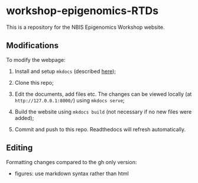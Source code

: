 # workshop-epigenomics-RTDs

This is a repository for the NBIS Epigenomics Workshop website.

## Modifications

To modify the webpage:

1. Install and setup `mkdocs` (described [here](https://www.mkdocs.org/));

2. Clone this repo;

3. Edit the documents, add files etc. The changes can be viewed locally (at `http://127.0.0.1:8000/`) using `mkdocs serve`;


4. Build the website using `mkdocs build` (not necessary if no new files were added);

5. Commit and push to this repo. Readthedocs will refresh automatically.




## Editing

Formatting changes compared to the gh only version:

* figures: use markdown syntax rather than html 



